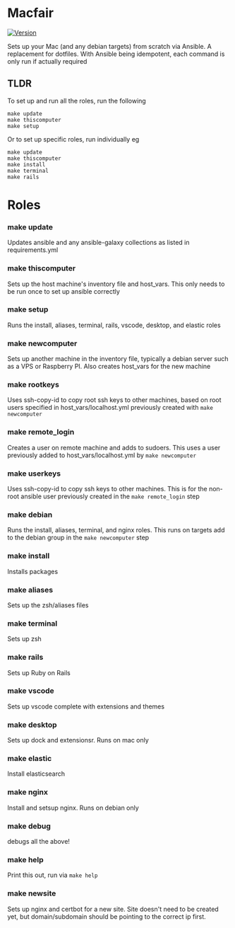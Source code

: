 # Macfair

[![Version](https://github.com/cerico/macfair/actions/workflows/publish.yml/badge.svg)](https://github.com/cerico/macfair/actions/workflows/publish.yml)


Sets up your Mac (and any debian targets) from scratch via Ansible. A replacement for dotfiles. With Ansible being idempotent, each command is only run if actually required

## TLDR

To set up and run all the roles, run the following

```
make update
make thiscomputer
make setup
```

Or to set up specific roles, run individually eg

```
make update
make thiscomputer
make install
make terminal
make rails
```

# Roles

### make update

Updates ansible and any ansible-galaxy collections as listed in requirements.yml

### make thiscomputer

Sets up the host machine's inventory file and host_vars. This only needs to be run once to set up ansible correctly

### make setup

Runs the install, aliases, terminal, rails, vscode, desktop, and elastic roles

### make newcomputer

Sets up another machine in the inventory file, typically a debian server such as a VPS or Raspberry PI. Also creates host_vars for the new machine

### make rootkeys

Uses ssh-copy-id to copy root ssh keys to other machines, based on root users specified in host_vars/localhost.yml previously created with `make newcomputer`

### make remote_login

Creates a user on remote machine and adds to sudoers. This uses a user previously added to host_vars/localhost.yml by `make newcomputer`

### make userkeys

Uses ssh-copy-id to copy ssh keys to other machines. This is for the non-root ansible user previously created in the `make remote_login` step

### make debian

Runs the install, aliases, terminal, and nginx roles. This runs on targets add to the debian group in the `make newcomputer` step

### make install

Installs packages

### make aliases

Sets up the zsh/aliases files

### make terminal

Sets up zsh

### make rails

Sets up Ruby on Rails

### make vscode

Sets up vscode complete with extensions and themes

### make desktop

Sets up dock and extensionsr. Runs on mac only

### make elastic

Install elasticsearch

### make nginx

Install and setsup nginx. Runs on debian only

### make debug

debugs all the above!

### make help

Print this out, run via `make help`

### make newsite

Sets up nginx and certbot for a new site. Site doesn't need to be created yet, but domain/subdomain should be pointing to the correct ip first.

